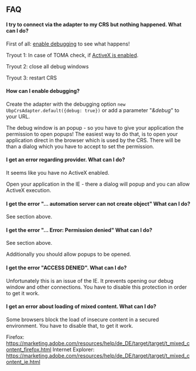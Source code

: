 ## FAQ

#### I try to connect via the adapter to my CRS but nothing happened. What can I do?

First of all: [enable debugging](#how-can-i-enable-debugging) to see what happens! 

Tryout 1: In case of TOMA check, if [ActiveX is enabled](#i-get-an-error-regarding-provider-what-can-i-do).

Tryout 2: close all debug windows

Tryout 3: restart CRS


#### How can I enable debugging?

Create the adapter with the debugging option `new UbpCrsAdapter.default({debug: true})` 
or add a parameter "_&debug_" to your URL.

The debug window is an popup - so you have to give your application the permission to open popups!
The easiest way to do that, is to open your application direct in the browser which is used by the CRS.
There will be than a dialog which you have to accept to set the permission.


#### I get an error regarding provider. What can I do?

It seems like you have no ActiveX enabled.

Open your application in the IE - there a dialog will popup and you can allow ActiveX execution.


#### I get the error "... automation server can not create object" What can I do?

See section above.


#### I get the error "... Error: Permission denied" What can I do?

See section above.

Additionally you should allow popups to be opened.


#### I get the error "ACCESS DENIED". What can I do?

Unfortunately this is an issue of the IE. It prevents opening our debug window and other connections.
You have to disable this protection in order to get it work.


#### I get an error about loading of mixed content. What can I do?

Some browsers block the load of insecure content in a secured environment. 
You have to disable that, to get it work.

Firefox: https://marketing.adobe.com/resources/help/de_DE/target/target/t_mixed_content_firefox.html
Internet Explorer: https://marketing.adobe.com/resources/help/de_DE/target/target/t_mixed_content_ie.html
